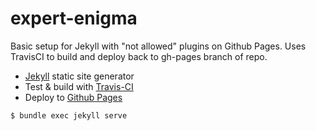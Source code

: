 # expert-enigma
Basic setup for Jekyll with "not allowed" plugins on Github Pages.
Uses TravisCI to build and deploy back to gh-pages branch of repo.

- [Jekyll](https://jekyllrb.com/) static site generator
- Test & build with [Travis-CI](https://docs.travis-ci.com/)
- Deploy to [Github Pages](https://pages.github.com/)

```
$ bundle exec jekyll serve
```
